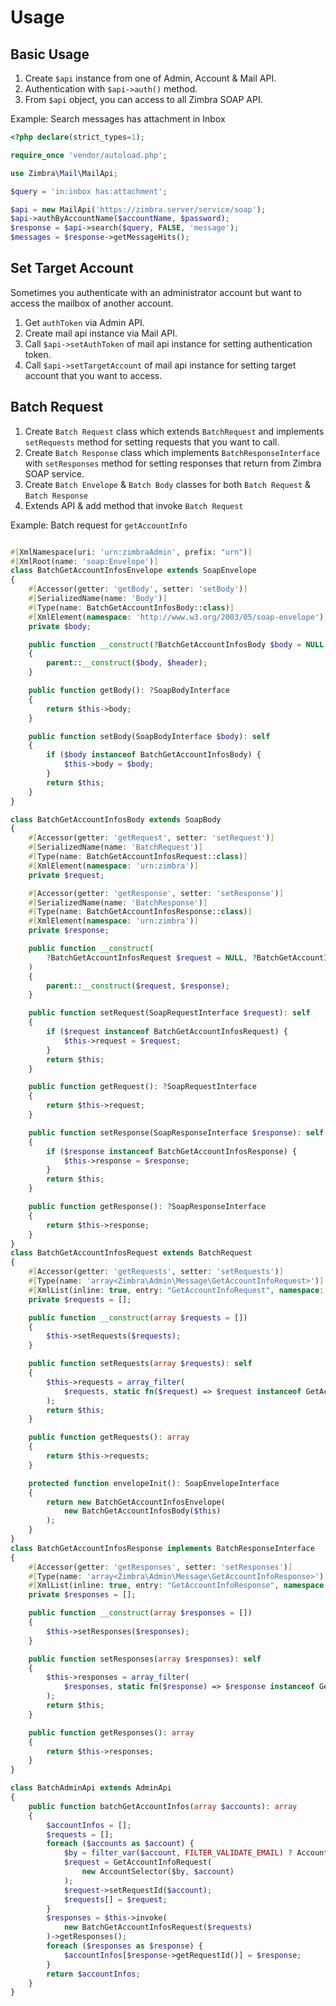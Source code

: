 Usage
=====

## Basic Usage
1. Create `$api` instance from one of Admin, Account & Mail API.
2. Authentication with `$api->auth()` method.
3. From `$api` object, you can access to all Zimbra SOAP API.

Example: Search messages has attachment in Inbox
```php
<?php declare(strict_types=1);

require_once 'vendor/autoload.php';

use Zimbra\Mail\MailApi;

$query = 'in:inbox has:attachment';

$api = new MailApi('https://zimbra.server/service/soap');
$api->authByAccountName($accountName, $password);
$response = $api->search($query, FALSE, 'message');
$messages = $response->getMessageHits();
```

## Set Target Account
Sometimes you authenticate with an administrator account but want to access the mailbox of another account.
1. Get `authToken` via Admin API.
2. Create mail api instance via Mail API.
3. Call `$api->setAuthToken` of mail api instance for setting authentication token.
4. Call `$api->setTargetAccount` of mail api instance for setting target account that you want to access.

## Batch Request
1. Create `Batch Request` class which extends `BatchRequest` and implements `setRequests` method for setting requests that you want to call.
2. Create `Batch Response` class which implements `BatchResponseInterface` with `setResponses` method for setting responses that return from Zimbra SOAP service.
3. Create `Batch Envelope` & `Batch Body` classes for both `Batch Request` & `Batch Response`
4. Extends API & add method that invoke `Batch Request`

Example: Batch request for `getAccountInfo`
```php

#[XmlNamespace(uri: 'urn:zimbraAdmin', prefix: "urn")]
#[XmlRoot(name: 'soap:Envelope')]
class BatchGetAccountInfosEnvelope extends SoapEnvelope
{
    #[Accessor(getter: 'getBody', setter: 'setBody')]
    #[SerializedName(name: 'Body')]
    #[Type(name: BatchGetAccountInfosBody::class)]
    #[XmlElement(namespace: 'http://www.w3.org/2003/05/soap-envelope')]
    private $body;

    public function __construct(?BatchGetAccountInfosBody $body = NULL, ?SoapHeader $header = NULL)
    {
        parent::__construct($body, $header);
    }

    public function getBody(): ?SoapBodyInterface
    {
        return $this->body;
    }

    public function setBody(SoapBodyInterface $body): self
    {
        if ($body instanceof BatchGetAccountInfosBody) {
            $this->body = $body;
        }
        return $this;
    }
}

class BatchGetAccountInfosBody extends SoapBody
{
    #[Accessor(getter: 'getRequest', setter: 'setRequest')]
    #[SerializedName(name: 'BatchRequest')]
    #[Type(name: BatchGetAccountInfosRequest::class)]
    #[XmlElement(namespace: 'urn:zimbra')]
    private $request;

    #[Accessor(getter: 'getResponse', setter: 'setResponse')]
    #[SerializedName(name: 'BatchResponse')]
    #[Type(name: BatchGetAccountInfosResponse::class)]
    #[XmlElement(namespace: 'urn:zimbra')]
    private $response;

    public function __construct(
        ?BatchGetAccountInfosRequest $request = NULL, ?BatchGetAccountInfosResponse $response = NULL
    )
    {
        parent::__construct($request, $response);
    }

    public function setRequest(SoapRequestInterface $request): self
    {
        if ($request instanceof BatchGetAccountInfosRequest) {
            $this->request = $request;
        }
        return $this;
    }

    public function getRequest(): ?SoapRequestInterface
    {
        return $this->request;
    }

    public function setResponse(SoapResponseInterface $response): self
    {
        if ($response instanceof BatchGetAccountInfosResponse) {
            $this->response = $response;
        }
        return $this;
    }

    public function getResponse(): ?SoapResponseInterface
    {
        return $this->response;
    }
}
class BatchGetAccountInfosRequest extends BatchRequest
{
    #[Accessor(getter: 'getRequests', setter: 'setRequests')]
    #[Type(name: 'array<Zimbra\Admin\Message\GetAccountInfoRequest>')]
    #[XmlList(inline: true, entry: "GetAccountInfoRequest", namespace: 'urn:zimbraAdmin')]
    private $requests = [];

    public function __construct(array $requests = [])
    {
        $this->setRequests($requests);
    }

    public function setRequests(array $requests): self
    {
        $this->requests = array_filter(
            $requests, static fn($request) => $request instanceof GetAccountInfoRequest
        );
        return $this;
    }

    public function getRequests(): array
    {
        return $this->requests;
    }

    protected function envelopeInit(): SoapEnvelopeInterface
    {
        return new BatchGetAccountInfosEnvelope(
            new BatchGetAccountInfosBody($this)
        );
    }
}
class BatchGetAccountInfosResponse implements BatchResponseInterface
{
    #[Accessor(getter: 'getResponses', setter: 'setResponses')]
    #[Type(name: 'array<Zimbra\Admin\Message\GetAccountInfoResponse>')]
    #[XmlList(inline: true, entry: "GetAccountInfoResponse", namespace: 'urn:zimbraAdmin')]
    private $responses = [];

    public function __construct(array $responses = [])
    {
        $this->setResponses($responses);
    }

    public function setResponses(array $responses): self
    {
        $this->responses = array_filter(
            $responses, static fn($response) => $response instanceof GetAccountInfoResponse
        );
        return $this;
    }

    public function getResponses(): array
    {
        return $this->responses;
    }
}

class BatchAdminApi extends AdminApi
{
    public function batchGetAccountInfos(array $accounts): array
    {
        $accountInfos = [];
        $requests = [];
        foreach ($accounts as $account) {
            $by = filter_var($account, FILTER_VALIDATE_EMAIL) ? AccountBy::NAME : AccountBy::ID;
            $request = GetAccountInfoRequest(
                new AccountSelector($by, $account)
            );
            $request->setRequestId($account);
            $requests[] = $request;
        }
        $responses = $this->invoke(
            new BatchGetAccountInfosRequest($requests)
        )->getResponses();
        foreach ($responses as $response) {
            $accountInfos[$response->getRequestId()] = $response;
        }
        return $accountInfos;
    }
}
```
